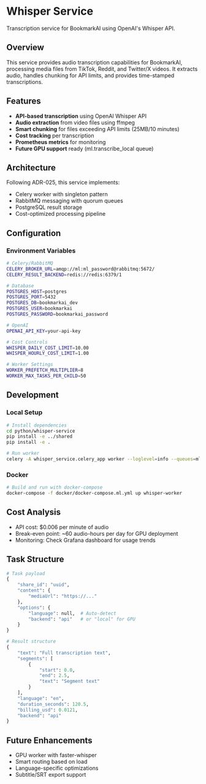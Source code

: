 # Whisper Service

Transcription service for BookmarkAI using OpenAI's Whisper API.

## Overview

This service provides audio transcription capabilities for BookmarkAI, processing media files from TikTok, Reddit, and Twitter/X videos. It extracts audio, handles chunking for API limits, and provides time-stamped transcriptions.

## Features

- **API-based transcription** using OpenAI Whisper API
- **Audio extraction** from video files using ffmpeg
- **Smart chunking** for files exceeding API limits (25MB/10 minutes)
- **Cost tracking** per transcription
- **Prometheus metrics** for monitoring
- **Future GPU support** ready (ml.transcribe_local queue)

## Architecture

Following ADR-025, this service implements:
- Celery worker with singleton pattern
- RabbitMQ messaging with quorum queues
- PostgreSQL result storage
- Cost-optimized processing pipeline

## Configuration

### Environment Variables

```bash
# Celery/RabbitMQ
CELERY_BROKER_URL=amqp://ml:ml_password@rabbitmq:5672/
CELERY_RESULT_BACKEND=redis://redis:6379/1

# Database
POSTGRES_HOST=postgres
POSTGRES_PORT=5432
POSTGRES_DB=bookmarkai_dev
POSTGRES_USER=bookmarkai
POSTGRES_PASSWORD=bookmarkai_password

# OpenAI
OPENAI_API_KEY=your-api-key

# Cost Controls
WHISPER_DAILY_COST_LIMIT=10.00
WHISPER_HOURLY_COST_LIMIT=1.00

# Worker Settings
WORKER_PREFETCH_MULTIPLIER=8
WORKER_MAX_TASKS_PER_CHILD=50
```

## Development

### Local Setup

```bash
# Install dependencies
cd python/whisper-service
pip install -e ../shared
pip install -e .

# Run worker
celery -A whisper_service.celery_app worker --loglevel=info --queues=ml.transcribe
```

### Docker

```bash
# Build and run with docker-compose
docker-compose -f docker/docker-compose.ml.yml up whisper-worker
```

## Cost Analysis

- API cost: $0.006 per minute of audio
- Break-even point: ~60 audio-hours per day for GPU deployment
- Monitoring: Check Grafana dashboard for usage trends

## Task Structure

```python
# Task payload
{
    "share_id": "uuid",
    "content": {
        "mediaUrl": "https://..."
    },
    "options": {
        "language": null,  # Auto-detect
        "backend": "api"   # or "local" for GPU
    }
}

# Result structure
{
    "text": "Full transcription text",
    "segments": [
        {
            "start": 0.0,
            "end": 2.5,
            "text": "Segment text"
        }
    ],
    "language": "en",
    "duration_seconds": 120.5,
    "billing_usd": 0.0121,
    "backend": "api"
}
```

## Future Enhancements

- GPU worker with faster-whisper
- Smart routing based on load
- Language-specific optimizations
- Subtitle/SRT export support
